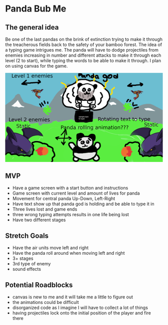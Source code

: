 # Panda Bub Me

## The general idea


Be one of the last pandas on the brink of extinction trying to make it through the treacherous fields back to the safety of your bamboo forest. The idea of a typing game intrigues me. The panda will have to dodge projectiles from enemies increasing in number and different attacks to make it through each level (2 to start), while typing the words to be able to make it through. I plan on using canvas for the game.

![pitch picture](pitch.png)

## MVP

* Have a game screen with a start button and instructions
* Game screen with current level and amount of lives for panda
* Movement for central panda Up-Down, Left-Right
* Have text show up that panda god is holding and be able to type it in
* Three lives lost and game ends
* three wrong typing attempts results in one life being lost
* Have two different stages

## Stretch Goals
* Have the air units move left and right
* Have the panda roll around when moving left and right
* 3+ stages
* 3rd type of enemy
* sound effects

## Potential Roadblocks
* canvas is new to me and it will take me a little to figure out
* the animations could be difficult
* disorganized code as I imagine I will have to collect a lot of things
* having projectiles lock onto the initial position of the player and fire there
